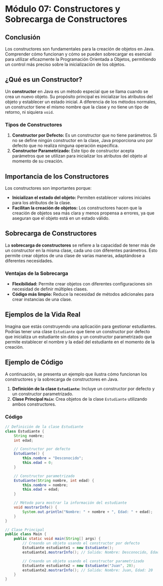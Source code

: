 # Módulo 07: Constructores y Sobrecarga de Constructores

## Conclusión
Los constructores son fundamentales para la creación de objetos en Java. Comprender cómo funcionan y cómo se pueden sobrecargar es esencial para utilizar eficazmente la Programación Orientada a Objetos, permitiendo un control más preciso sobre la inicialización de los objetos.

## ¿Qué es un Constructor?
Un **constructor** en Java es un método especial que se llama cuando se crea un nuevo objeto. Su propósito principal es inicializar los atributos del objeto y establecer un estado inicial. A diferencia de los métodos normales, un constructor tiene el mismo nombre que la clase y no tiene un tipo de retorno, ni siquiera `void`.

### Tipos de Constructores
1. **Constructor por Defecto:** Es un constructor que no tiene parámetros. Si no se define ningún constructor en la clase, Java proporciona uno por defecto que no realiza ninguna operación específica.
2. **Constructor Parametrizado:** Este tipo de constructor acepta parámetros que se utilizan para inicializar los atributos del objeto al momento de su creación.

## Importancia de los Constructores
Los constructores son importantes porque:
- **Inicializan el estado del objeto:** Permiten establecer valores iniciales para los atributos de la clase.
- **Facilitan la creación de objetos:** Los constructores hacen que la creación de objetos sea más clara y menos propensa a errores, ya que aseguran que el objeto está en un estado válido.

## Sobrecarga de Constructores
La **sobrecarga de constructores** se refiere a la capacidad de tener más de un constructor en la misma clase, cada uno con diferentes parámetros. Esto permite crear objetos de una clase de varias maneras, adaptándose a diferentes necesidades.

### Ventajas de la Sobrecarga
- **Flexibilidad:** Permite crear objetos con diferentes configuraciones sin necesidad de definir múltiples clases.
- **Código más limpio:** Reduce la necesidad de métodos adicionales para crear instancias de una clase.

## Ejemplos de la Vida Real
Imagina que estás construyendo una aplicación para gestionar estudiantes. Podrías tener una clase `Estudiante` que tiene un constructor por defecto que inicializa un estudiante sin datos y un constructor parametrizado que permite establecer el nombre y la edad del estudiante en el momento de la creación.

## Ejemplo de Código
A continuación, se presenta un ejemplo que ilustra cómo funcionan los constructores y la sobrecarga de constructores en Java.

1. **Definición de la clase `Estudiante`:** Incluye un constructor por defecto y un constructor parametrizado.
2. **Clase Principal `Main`:** Crea objetos de la clase `Estudiante` utilizando ambos constructores.

### Código
```java
// Definición de la clase Estudiante
class Estudiante {
    String nombre;
    int edad;

    // Constructor por defecto
    Estudiante() {
        this.nombre = "Desconocido";
        this.edad = 0;
    }

    // Constructor parametrizado
    Estudiante(String nombre, int edad) {
        this.nombre = nombre;
        this.edad = edad;
    }

    // Método para mostrar la información del estudiante
    void mostrarInfo() {
        System.out.println("Nombre: " + nombre + ", Edad: " + edad);
    }
}

// Clase Principal
public class Main {
    public static void main(String[] args) {
        // Creando un objeto usando el constructor por defecto
        Estudiante estudiante1 = new Estudiante();
        estudiante1.mostrarInfo(); // Salida: Nombre: Desconocido, Edad: 0

        // Creando un objeto usando el constructor parametrizado
        Estudiante estudiante2 = new Estudiante("Juan", 20);
        estudiante2.mostrarInfo(); // Salida: Nombre: Juan, Edad: 20
    }
}
